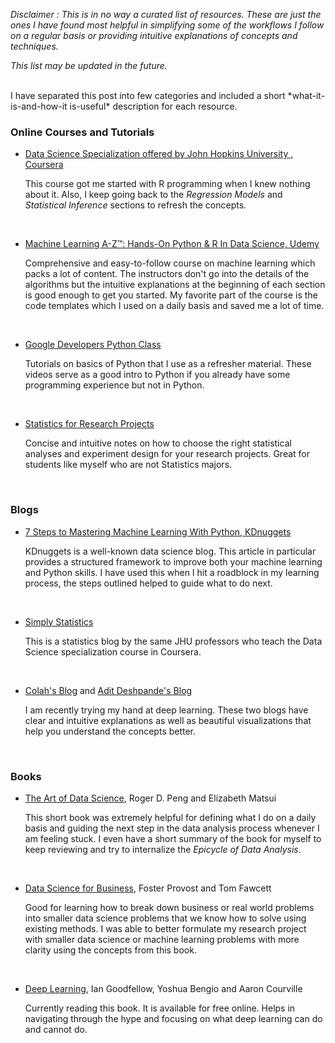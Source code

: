 <!-- 
.. title: Online Resources for Data Science
.. slug: online-resources-for-data-science
.. date: 2017-05-17 03:38:00 UTC+08:00
.. tags: data science, machine learning, online learning 
.. category: 
.. link: 
.. description: online resources for data science
.. type: text
-->

*Disclaimer : This is in no way a curated list of resources. These are just the ones I have found most helpful in simplifying some of the workflows I follow on a regular basis or providing intuitive explanations of concepts and techniques.*   

*This list may be updated in the future.*

<br>
I have separated this post into few categories and included a short *what-it-is-and-how-it is-useful* description for each resource.

<br>

### Online Courses and Tutorials

- [Data Science Specialization offered by John Hopkins University , Coursera](https://www.coursera.org/specializations/jhu-data-science)
	
	This course got me started with R programming when I knew nothing about it. Also, I keep going back to the *Regression Models* and *Statistical Inference* sections to refresh the concepts. 

<br>

- [Machine Learning A-Z™: Hands-On Python & R In Data Science, Udemy](https://www.udemy.com/machinelearning/)

	Comprehensive and easy-to-follow course on machine learning which packs a lot of content. The instructors don't go into the details of the algorithms but the intuitive explanations at the beginning of each section is good enough to get you started. My favorite part of the course is the code templates which I used on a daily basis and saved me a lot of time. 

<br>

<!-- TEASER_END -->

- [Google Developers Python Class](https://www.youtube.com/watch?v=tKTZoB2Vjuk&list=PL123FD827C7984559)

	Tutorials on basics of Python that I use as a refresher material. These videos serve as a good intro to Python if you already have some programming experience but not in Python.  

<br>

- [Statistics for Research Projects](http://www.mit.edu/~6.s085/)
	
	Concise and intuitive notes on how to choose the right statistical analyses and experiment design for your research projects. Great for students like myself who are not Statistics majors. 

<br>
	

### Blogs 
- [7 Steps to Mastering Machine Learning With Python, KDnuggets](http://www.kdnuggets.com/2015/11/seven-steps-machine-learning-python.html)
	
	KDnuggets is a well-known data science blog. This article in particular provides a structured framework to improve both your machine learning and Python skills. I have used this when I hit a roadblock in my learning process, the steps outlined helped to guide what to do next.

<br>

- [Simply Statistics](http://simplystatistics.org/)

	This is a statistics blog by the same JHU professors who teach the Data Science specialization course in Coursera.

<br>

- [Colah's Blog](http://colah.github.io/) and [Adit Deshpande's Blog](https://adeshpande3.github.io/)
	
	I am recently trying my hand at deep learning. These two blogs have clear and intuitive explanations as well as beautiful visualizations that help you understand the concepts better. 

<br>

### Books

- [The Art of Data Science](https://leanpub.com/artofdatascience), Roger D. Peng and Elizabeth Matsui

	This short book was extremely helpful for defining what I do on a daily basis and guiding the next step in the data analysis process whenever I am feeling stuck. I even have a short summary of the book for myself to keep reviewing and try to internalize the *Epicycle of Data Analysis*. 

<br>

- [Data Science for Business](https://www.amazon.com/Data-Science-Business-Data-Analytic-Thinking-ebook/dp/B00E6EQ3X4/ref=mt_kindle?_encoding=UTF8&me=), Foster Provost and Tom Fawcett

	Good for learning how to break down business or real world problems into smaller data science problems that we know how to solve using existing methods. I was able to better formulate my research project with smaller data science or machine learning problems  with more clarity using the concepts from this book.  

<br>

- [Deep Learning](http://www.deeplearningbook.org/), Ian Goodfellow, Yoshua Bengio and Aaron Courville
	
	Currently reading this book. It is available for free online. Helps in navigating through the hype and focusing on what deep learning can do and cannot do. 

<br>
